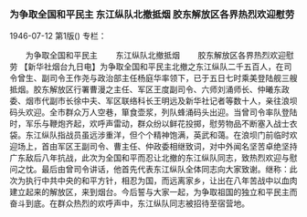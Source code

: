 ### 为争取全国和平民主  东江纵队北撤抵烟  胶东解放区各界热烈欢迎慰劳

1946-07-12
第1版()
专栏：

　　为争取全国和平民主
　　东江纵队北撤抵烟
　　胶东解放区各界热烈欢迎慰劳
    【新华社烟台九日电】为争取全国和平民主北撤之东江纵队二千五百人，在司令曾生、副司令王作尧与政治部主任杨庭华率领下，已于五日七时乘美登陆舰三艘抵烟。胶东解放区行署曹漫之主任、军区王度副司令、六师刘涌师长、仲曦东政委、烟市代副市长徐中夫、军区联络科长王明远及新华社记者等数十人，亲往浪坝码头欢迎。全市群众万人空巷，箪食壶浆，列队蜂涌码头出迎。当曾司令率队登陆时，军乐与鞭炮齐起，欢呼声雷动，群众纷以鲜花投掷，慰劳物品不断塞入战士衣袋。东江纵队指战员虽远涉重洋，但个个精神饱满，英武和蔼。在浪坝门前临时欢迎场上，首由军区王副司令、曹主任、仲政委相继致词，对中外闻名坚苦卓绝坚持广东敌后八年抗战，此次为全国和平而忍让北撤的东江纵队同志，致热烈欢迎与慰问之忱。最后由曾司令讲话，他首先代表东江纵队全体同志向大家致谢。继称：此次为执行中共中央的和平方针，相忍为国，而远离家乡，让出在八年苦战中以血肉建立起来的解放区，来到烟台。今后誓与大家一起，为争取祖国的独立和平民主而奋斗到底。在群众热烈的欢呼声中，东江纵队同志被招待至宿营地。
